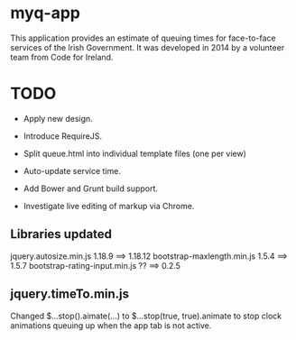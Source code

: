 myq-app
=======

This application provides an estimate of queuing times for face-to-face services of the Irish Government. It was developed in 2014 by a volunteer team from Code for Ireland.

TODO
====

* Apply new design.

* Introduce RequireJS.

* Split queue.html into individual template files (one per view)

* Auto-update service time.

* Add Bower and Grunt build support.

* Investigate live editing of markup via Chrome.

Libraries updated
-----------------
jquery.autosize.min.js 1.18.9 ==> 1.18.12
bootstrap-maxlength.min.js 1.5.4 ==> 1.5.7
bootstrap-rating-input.min.js ?? ==> 0.2.5

jquery.timeTo.min.js
--------------------
Changed $...stop().aimate(...) to $...stop(true, true).animate to stop clock
animations queuing up when the app tab is not active.

